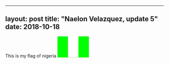  ---
layout: post
title: "Naelon Velazquez, update 5"
date: 2018-10-18
---

This is my flag of nigeria
![my flag of nigeria.](images/FLAG.png)
